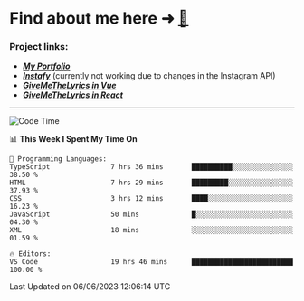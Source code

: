 # Find about me here ➜ [🧑](https://pauabella.dev)

### Project links:
- ***[My Portfolio](https://pauabella.dev)***
- ***[Instafy](https://instafy.me)*** (currently not working due to changes in the Instagram API)
- ***[GiveMeTheLyrics in Vue](https://lyrics.pauabella.dev)***
- ***[GiveMeTheLyrics in React](https://pauabella.dev/GiveMeTheLyrics)***

---
<!--START_SECTION:waka-->
![Code Time](http://img.shields.io/badge/Code%20Time-2%2C203%20hrs%2057%20mins-blue)

📊 **This Week I Spent My Time On** 

```text
💬 Programming Languages: 
TypeScript               7 hrs 36 mins       ██████████░░░░░░░░░░░░░░░   38.50 % 
HTML                     7 hrs 29 mins       █████████░░░░░░░░░░░░░░░░   37.93 % 
CSS                      3 hrs 12 mins       ████░░░░░░░░░░░░░░░░░░░░░   16.23 % 
JavaScript               50 mins             █░░░░░░░░░░░░░░░░░░░░░░░░   04.30 % 
XML                      18 mins             ░░░░░░░░░░░░░░░░░░░░░░░░░   01.59 % 

🔥 Editors: 
VS Code                  19 hrs 46 mins      █████████████████████████   100.00 % 
```


 Last Updated on 06/06/2023 12:06:14 UTC
<!--END_SECTION:waka-->

